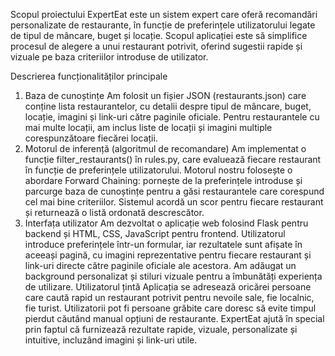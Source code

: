 Scopul proiectului
ExpertEat este un sistem expert care oferă recomandări personalizate de restaurante, în funcție de preferințele utilizatorului legate de tipul de mâncare, buget și locație. 
Scopul aplicației este să simplifice procesul de alegere a unui restaurant potrivit, oferind sugestii rapide și vizuale pe baza criteriilor introduse de utilizator.

Descrierea funcționalităților principale
1. Baza de cunoștințe
Am folosit un fișier JSON (restaurants.json) care conține lista restaurantelor, cu detalii despre tipul de mâncare, buget, locație, imagini și link-uri către paginile oficiale.
Pentru restaurantele cu mai multe locații, am inclus liste de locații și imagini multiple corespunzătoare fiecărei locații.
3. Motorul de inferență (algoritmul de recomandare)
Am implementat o funcție filter_restaurants() în rules.py, care evaluează fiecare restaurant în funcție de preferințele utilizatorului.
Motorul nostru folosește o abordare Forward Chaining: pornește de la preferințele introduse și parcurge baza de cunoștințe pentru a găsi restaurantele care corespund cel mai bine criteriilor.
Sistemul acordă un scor pentru fiecare restaurant și returnează o listă ordonată descrescător.
5. Interfața utilizator
Am dezvoltat o aplicație web folosind Flask pentru backend și HTML, CSS, JavaScript pentru frontend. Utilizatorul introduce preferințele într-un formular, iar rezultatele sunt afișate în aceeași pagină, cu imagini reprezentative pentru fiecare restaurant și link-uri directe către paginile oficiale ale acestora.
 Am adăugat un background personalizat și stiluri vizuale pentru a îmbunătăți experiența de utilizare.
Utilizatorul țintă
Aplicația se adresează oricărei persoane care caută rapid un restaurant potrivit pentru nevoile sale, fie localnic, fie turist.
 Utilizatorii pot fi persoane grăbite care doresc să evite timpul pierdut căutând manual opțiuni de restaurante.
 ExpertEat ajută în special prin faptul că furnizează rezultate rapide, vizuale, personalizate și intuitive, incluzând imagini și link-uri utile.
